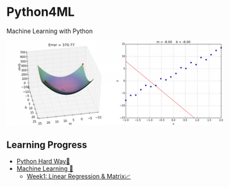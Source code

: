# Python4ML
Machine Learning with Python

  ![CostFunction](./assets/img/intro.gif)

## Learning Progress

-  [Python Hard Way🐍](./src/python/Index.md)
-  [Machine Learning 🤖](./src/ml/Index.md)
   - [Week1: Linear Regression & Matrix📈](./Basics.md)
